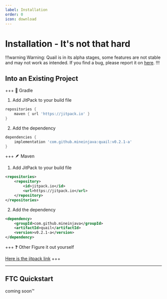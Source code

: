 ```yaml
---
label: Installation
order: 0
icon: download
---
```


# Installation - It's not that hard

!!!warning Warning:
Quail is in its alpha stages, some features are not stable and may not work as intended. If you find a bug, please report it on [here](https://github.com/mineinjava/quail/issues).
!!!
<br/>

## Into an Existing Project

+++ 🐘 Gradle
1. Add JitPack to your build file
```gradle
repositories {
    maven { url 'https://jitpack.io' }
}
```

2. Add the dependency
```gradle
dependencies {
    implementation 'com.github.mineinjava:quail:v0.2.1-a'
}
```

+++ 🪶 Maven 
1. Add JitPack to your build file
```xml
<repositories>
    <repository>
        <id>jitpack.io</id>
        <url>https://jitpack.io</url>
    </repository>
</repositories>
```

2. Add the dependency
```xml
<dependency>
    <groupId>com.github.mineinjava</groupId>
    <artifactId>quail</artifactId>
    <version>v0.2.1-a</version>
</dependency>
``````

+++ ❓ Other
Figure it out yourself

[Here is the jitpack link](https://jitpack.io/#mineinjava/quail)
+++

<hr/>

## FTC Quickstart
coming soon™